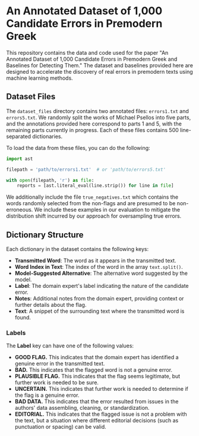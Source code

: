 # An Annotated Dataset of 1,000 Candidate Errors in Premodern Greek

This repository contains the data and code used for the paper "An Annotated Dataset of 1,000 Candidate Errors in Premodern Greek and Baselines for Detecting Them." The dataset and baselines provided here are designed to accelerate the discovery of real errors in premodern texts using machine learning methods.

## Dataset Files

The `dataset_files` directory contains two annotated files: `errors1.txt` and `errors5.txt`. We randomly split the works of Michael Psellos into five parts, and the annotations provided here correspond to parts 1 and 5, with the remaining parts currently in progress. Each of these files contains 500 line-separated dictionaries.

To load the data from these files, you can do the following:

```python
import ast

filepath = 'path/to/errors1.txt'  # or 'path/to/errors5.txt'

with open(filepath, 'r') as file:
    reports = [ast.literal_eval(line.strip()) for line in file]

```
We additionally include the file `true_negatives.txt` which contains the words randomly selected from the non-flags and are presumed to be non-erroneous. We include these examples in our evaluation to mitigate the distribution shift incurred by our approach for oversampling true errors. 

## Dictionary Structure

Each dictionary in the dataset contains the following keys:

- **Transmitted Word**: The word as it appears in the transmitted text.
- **Word Index in Text**: The index of the word in the array `text.split()`.
- **Model-Suggested Alternative**: The alternative word suggested by the model.
- **Label**: The domain expert's label indicating the nature of the candidate error.
- **Notes**: Additional notes from the domain expert, providing context or further details about the flag.
- **Text**: A snippet of the surrounding text where the transmitted word is found.

### Labels

The **Label** key can have one of the following values:

- **GOOD FLAG.** This indicates that the domain expert has identified a genuine error in the transmitted text.
- **BAD.** This indicates that the flagged word is not a genuine error.
- **PLAUSIBLE FLAG.** This indicates that the flag seems legitimate, but further work is needed to be sure.
- **UNCERTAIN.** This indicates that further work is needed to determine if the flag is a genuine error.
- **BAD DATA.** This indicates that the error resulted from issues in the authors' data assembling, cleaning, or standardization.
- **EDITORIAL.** This indicates that the flagged issue is not a problem with the text, but a situation where different editorial decisions (such as punctuation or spacing) can be valid.



